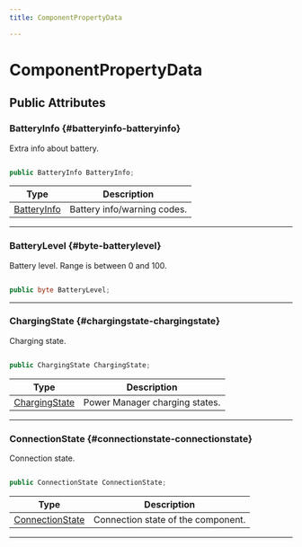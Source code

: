 ```yaml
---
title: ComponentPropertyData

---
```


# ComponentPropertyData










## Public Attributes

### BatteryInfo {#batteryinfo-batteryinfo}

Extra info about battery. 

```csharp

public BatteryInfo BatteryInfo;

```

| Type | Description  | 
|--|--|
| [BatteryInfo](/versioned_docs/version-02-Aug-2023/unity-api/api/UnityEngine.XR.MagicLeap/MLPowerManager/UnityEngine.XR.MagicLeap.MLPowerManager.md#enums-batteryinfo) | Battery info/warning codes.  |





-----------

### BatteryLevel {#byte-batterylevel}

Battery level. Range is between 0 and 100. 

```csharp

public byte BatteryLevel;

```






-----------

### ChargingState {#chargingstate-chargingstate}

Charging state. 

```csharp

public ChargingState ChargingState;

```

| Type | Description  | 
|--|--|
| [ChargingState](/versioned_docs/version-02-Aug-2023/unity-api/api/UnityEngine.XR.MagicLeap/MLPowerManager/UnityEngine.XR.MagicLeap.MLPowerManager.md#enums-chargingstate) | Power Manager charging states.  |





-----------

### ConnectionState {#connectionstate-connectionstate}

Connection state. 

```csharp

public ConnectionState ConnectionState;

```

| Type | Description  | 
|--|--|
| [ConnectionState](/versioned_docs/version-02-Aug-2023/unity-api/api/UnityEngine.XR.MagicLeap/MLPowerManager/UnityEngine.XR.MagicLeap.MLPowerManager.md#enums-connectionstate) | Connection state of the component.  |





-----------


